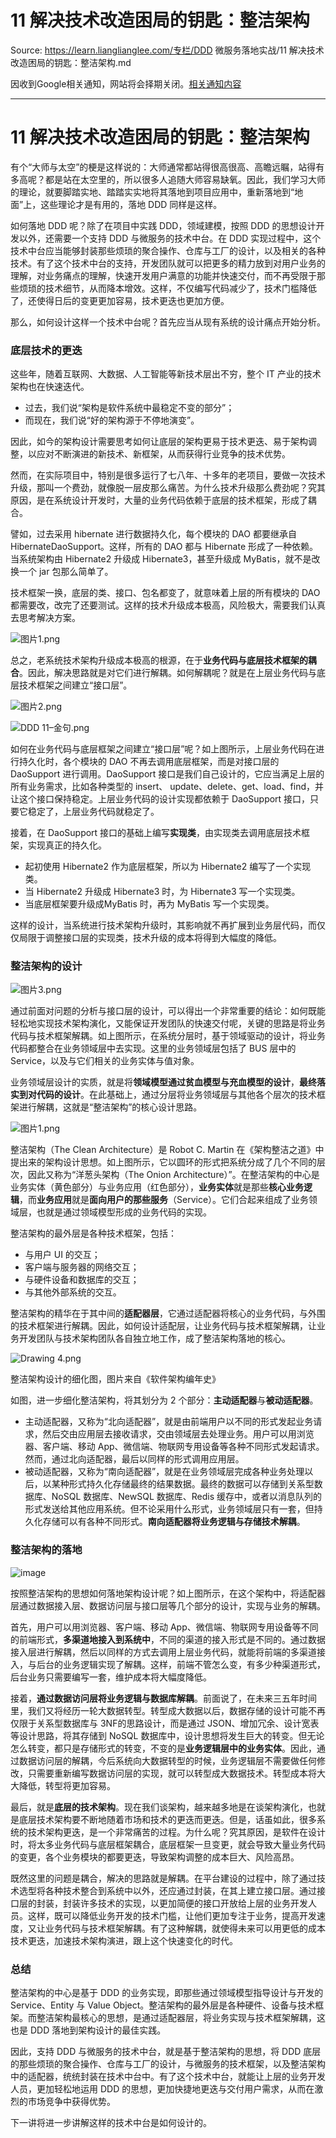 # 11  解决技术改造困局的钥匙：整洁架构 

Source: https://learn.lianglianglee.com/专栏/DDD 微服务落地实战/11  解决技术改造困局的钥匙：整洁架构.md

因收到Google相关通知，网站将会择期关闭。[相关通知内容](https://lumendatabase.org/notices/44265620)

---

# 11 解决技术改造困局的钥匙：整洁架构

有个“大师与太空”的梗是这样说的：大师通常都站得很高很高、高瞻远瞩，站得有多高呢？都是站在太空里的，所以很多人追随大师容易缺氧。因此，我们学习大师的理论，就要脚踏实地、踏踏实实地将其落地到项目应用中，重新落地到“地面”上，这些理论才是有用的，落地 DDD 同样是这样。

如何落地 DDD 呢？除了在项目中实践 DDD，领域建模，按照 DDD 的思想设计开发以外，还需要一个支持 DDD 与微服务的技术中台。在 DDD 实现过程中，这个技术中台应当能够封装那些烦琐的聚合操作、仓库与工厂的设计，以及相关的各种技术。有了这个技术中台的支持，开发团队就可以把更多的精力放到对用户业务的理解，对业务痛点的理解，快速开发用户满意的功能并快速交付，而不再受限于那些烦琐的技术细节，从而降本增效。这样，不仅编写代码减少了，技术门槛降低了，还使得日后的变更更加容易，技术更迭也更加方便。

那么，如何设计这样一个技术中台呢？首先应当从现有系统的设计痛点开始分析。

### 底层技术的更迭

这些年，随着互联网、大数据、人工智能等新技术层出不穷，整个 IT 产业的技术架构也在快速迭代。

* 过去，我们说“架构是软件系统中最稳定不变的部分”；
* 而现在，我们说“好的架构源于不停地演变”。

因此，如今的架构设计需要思考如何让底层的架构更易于技术更迭、易于架构调整，以应对不断演进的新技术、新框架，从而获得行业竞争的技术优势。

然而，在实际项目中，特别是很多运行了七八年、十多年的老项目，要做一次技术升级，那叫一个费劲，就像脱一层皮那么痛苦。为什么技术升级那么费劲呢？究其原因，是在系统设计开发时，大量的业务代码依赖于底层的技术框架，形成了耦合。

譬如，过去采用 hibernate 进行数据持久化，每个模块的 DAO 都要继承自 HibernateDaoSupport。这样，所有的 DAO 都与 Hibernate 形成了一种依赖。当系统架构由 Hibernate2 升级成 Hibernate3，甚至升级成 MyBatis，就不是改换一个 jar 包那么简单了。

技术框架一换，底层的类、接口、包名都变了，就意味着上层的所有模块的 DAO 都需要改，改完了还要测试。这样的技术升级成本极高，风险极大，需要我们认真去思考解决方案。

![图片1.png](assets/CgpVE1_cU7qANfJ9AAGBoHYkAH4499.png)

总之，老系统技术架构升级成本极高的根源，在于**业务代码与底层技术框架的耦合**。因此，解决思路就是对它们进行解耦。如何解耦呢？就是在上层业务代码与底层技术框架之间建立“接口层”。

![图片2.png](assets/Cip5yF_cU9WAcI51AAG19Z4AMUk696.png)

![DDD 11–金句.png](assets/CgqCHl_bMT-AGb0pAAEhTDqU53U764.png)

如何在业务代码与底层框架之间建立“接口层”呢？如上图所示，上层业务代码在进行持久化时，各个模块的 DAO 不再去调用底层框架，而是对接口层的 DaoSupport 进行调用。DaoSupport 接口是我们自己设计的，它应当满足上层的所有业务需求，比如各种类型的 insert、 update、delete、get、load、find，并让这个接口保持稳定。上层业务代码的设计实现都依赖于 DaoSupport 接口，只要它稳定了，上层业务代码就稳定了。

接着，在 DaoSupport 接口的基础上编写**实现类**，由实现类去调用底层技术框架，实现真正的持久化。

* 起初使用 Hibernate2 作为底层框架，所以为 Hibernate2 编写了一个实现类。
* 当 Hibernate2 升级成 Hibernate3 时，为 Hibernate3 写一个实现类。
* 当底层框架要升级成MyBatis 时，再为 MyBatis 写一个实现类。

这样的设计，当系统进行技术架构升级时，其影响就不再扩展到业务层代码，而仅仅局限于调整接口层的实现类，技术升级的成本将得到大幅度的降低。

### 整洁架构的设计

![图片3.png](assets/CgpVE1_cU_SARXH3AADks5ecaDI652.png)

通过前面对问题的分析与接口层的设计，可以得出一个非常重要的结论：如何既能轻松地实现技术架构演化，又能保证开发团队的快速交付呢，关键的思路是将业务代码与技术框架解耦。如上图所示，在系统分层时，基于领域驱动的设计，将业务代码都整合在业务领域层中去实现。这里的业务领域层包括了 BUS 层中的 Service，以及与它们相关的业务实体与值对象。

业务领域层设计的实质，就是将**领域模型通过贫血模型与充血模型的设计**，**最终落实到对代码的设计**。在此基础上，通过分层将业务领域层与其他各个层次的技术框架进行解耦，这就是“整洁架构”的核心设计思路。

![图片1.png](assets/CgpVE1_ceLqAPVyTAARGrJWSmWs085.png)

整洁架构（The Clean Architecture）是 Robot C. Martin 在《架构整洁之道》中提出来的架构设计思想。如上图所示，它以圆环的形式把系统分成了几个不同的层次，因此又称为“洋葱头架构（The Onion Architecture）”。在整洁架构的中心是业务实体（黄色部分）与业务应用（红色部分），**业务实体**就是那些**核心业务逻辑**，而**业务应用**就是**面向用户的那些服务**（Service）。它们合起来组成了业务领域层，也就是通过领域模型形成的业务代码的实现。

整洁架构的最外层是各种技术框架，包括：

* 与用户 UI 的交互；
* 客户端与服务器的网络交互；
* 与硬件设备和数据库的交互；
* 与其他外部系统的交互。

整洁架构的精华在于其中间的**适配器层**，它通过适配器将核心的业务代码，与外围的技术框架进行解耦。因此，如何设计适配层，让业务代码与技术框架解耦，让业务开发团队与技术架构团队各自独立地工作，成了整洁架构落地的核心。

![Drawing 4.png](assets/CgpVE1_Yge6AEg27AAOLJ2FjYts902.png)

整洁架构设计的细化图，图片来自《软件架构编年史》

如图，进一步细化整洁架构，将其划分为 2 个部分：**主动适配器**与**被动适配器**。

* 主动适配器，又称为“北向适配器”，就是由前端用户以不同的形式发起业务请求，然后交由应用层去接收请求，交由领域层去处理业务。用户可以用浏览器、客户端、移动 App、微信端、物联网专用设备等各种不同形式发起请求。然而，通过北向适配器，最后以同样的形式调用应用层。
* 被动适配器，又称为“南向适配器”，就是在业务领域层完成各种业务处理以后，以某种形式持久化存储最终的结果数据。最终的数据可以存储到关系型数据库、NoSQL 数据库、NewSQL 数据库、Redis 缓存中，或者以消息队列的形式发送给其他应用系统。但不论采用什么形式，业务领域层只有一套，但持久化存储可以有各种不同形式。**南向适配器将业务逻辑与存储技术解耦**。

### 整洁架构的落地

![image](assets/Cip5yF_bMWWAYtJwAAEgzkERkwU966.png)

按照整洁架构的思想如何落地架构设计呢？如上图所示，在这个架构中，将适配器层通过数据接入层、数据访问层与接口层等几个部分的设计，实现与业务的解耦。

首先，用户可以用浏览器、客户端、移动 App、微信端、物联网专用设备等不同的前端形式，**多渠道地接入到系统中**，不同的渠道的接入形式是不同的。通过数据接入层进行解耦，然后以同样的方式去调用上层业务代码，就能将前端的多渠道接入，与后台的业务逻辑实现了解耦。这样，前端不管怎么变，有多少种渠道形式，后台业务只需要编写一套，维护成本将大幅度降低。

接着，**通过数据访问层将业务逻辑与数据库解耦**。前面说了，在未来三五年时间里，我们又将经历一轮大数据转型。转型成大数据以后，数据存储的设计可能不再仅限于关系型数据库与 3NF的思路设计，而是通过 JSON、增加冗余、设计宽表等设计思路，将其存储到 NoSQL 数据库中，设计思想将发生巨大的转变。但无论怎么转变，都只是存储形式的转变，不变的是**业务逻辑层中的业务实体**。因此，通过数据访问层的解耦，今后系统向大数据转型的时候，业务逻辑层不需要做任何修改，只需要重新编写数据访问层的实现，就可以转型成大数据技术。转型成本将大大降低，转型将更加容易。

最后，就是**底层的技术架构**。现在我们谈架构，越来越多地是在谈架构演化，也就是底层技术架构要不断地随着市场和技术的更迭而更迭。但是，话虽如此，很多系统的技术架构更迭，是一个非常痛苦的过程。为什么呢？究其原因，是软件在设计时，将太多业务代码与底层框架耦合，底层框架一旦变更，就会导致大量业务代码的变更，各个业务模块的都要更迭，导致架构调整的成本巨大、风险高昂。

既然这里的问题是耦合，解决的思路就是解耦。在平台建设的过程中，除了通过技术选型将各种技术整合到系统中以外，还应通过封装，在其上建立接口层。通过接口层的封装，封装许多技术的实现，以更加简便的接口开放给上层的业务开发人员。这样，既可以降低业务开发的技术门槛，让他们更加专注于业务，提高开发速度，又让业务代码与技术框架解耦。有了这种解耦，就使得未来可以用更低的成本技术更迭，加速技术架构演进，跟上这个快速变化的时代。

### 总结

整洁架构的中心是基于 DDD 的业务实现，即那些通过领域模型指导设计与开发的 Service、Entity 与 Value Object。整洁架构的最外层是各种硬件、设备与技术框架。而整洁架构最核心的思想，是通过适配器层，将业务实现与技术框架解耦，这也是 DDD 落地到架构设计的最佳实践。

因此，支持 DDD 与微服务的技术中台，就是基于整洁架构的思想，将 DDD 底层的那些烦琐的聚合操作、仓库与工厂的设计，与微服务的技术框架，以及整洁架构中的适配器，统统封装在技术中台中。有了这个技术中台，就能让上层的业务开发人员，更加轻松地运用 DDD 的思想，更加快捷地更迭与交付用户需求，从而在激烈的市场竞争中获得优势。

下一讲将进一步讲解这样的技术中台是如何设计的。